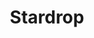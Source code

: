---
templateKey: blog-post
featuredpost: false
featuredimage: /assets/Stardrop.png
title: Stardrop
description: Special
testfield: 868
---
